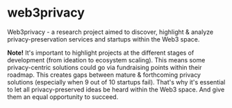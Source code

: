 # web3privacy
Web3privacy - a research project aimed to discover, highlight &amp; analyze privacy-preservation services and startups within the Web3 space.

**Note!** It's important to highlight projects at the different stages of development (from ideation to ecosystem scaling). This means some privacy-centric solutions could go via fundraising points within their roadmap. This creates gaps between mature & forthcoming privacy solutions (especially when 9 out of 10 startups fail). That's why it's essential to let all privacy-preserved ideas be heard within the Web3 space. And give them an equal opportunity to succeed. 
